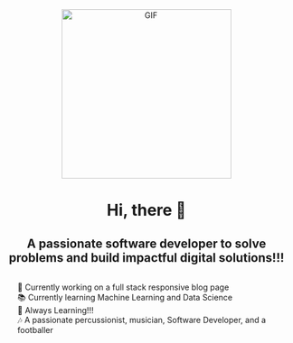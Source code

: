 <div align="center">
  <img src="https://media1.giphy.com/media/v1.Y2lkPTc5MGI3NjExZDB5aGpvZWh0aWJydXM0MXlybnZzaDU1bGtsOGNveHd3aXpyaDI4NSZlcD12MV9pbnRlcm5hbF9naWZfYnlfaWQmY3Q9Zw/ZVik7pBtu9dNS/giphy.gif" alt="GIF" width="300" />
  
  <!-- Introduction Header -->
  <h1>Hi, there 👋</h1>
  
  <!-- About Section -->
  <h2>A passionate software developer to solve problems and build impactful digital solutions!!!</h2>
  
  <!-- Points Section -->
  <ul style="list-style: none; text-align: left; display: inline-block;">
    <li>🌱 Currently working on a full stack responsive blog page</li>
    <li>📚 Currently learning Machine Learning and Data Science</li>
    <li>🚀 Always Learning!!!</li>
    <li>🎶 A passionate percussionist, musician, Software Developer, and a footballer</li>
  </ul>
</div>
